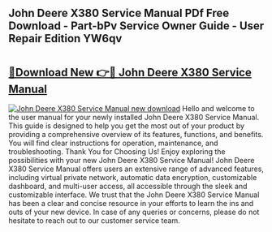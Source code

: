 ## John Deere X380 Service Manual PDf Free Download - Part-bPv Service Owner Guide - User Repair Edition YW6qv

# <h2><a href="http://bc87117.oget.top/?id=John+Deere+X380+Service+Manual">🔗Download New 👉🔴 John Deere X380 Service Manual</a></h2>

[![John Deere X380 Service Manual new download](https://i.imgur.com/5g1atiW.png)](http://bc87117.oget.top/?id=John+Deere+X380+Service+Manual)
Hello and welcome to the user manual for your newly installed John Deere X380 Service Manual. This guide is designed to help you get the most out of your product by providing a comprehensive overview of its features, functions, and benefits. You will find clear instructions for operation, maintenance, and troubleshooting. Thank You for Choosing Us! Enjoy exploring the possibilities with your new John Deere X380 Service Manual! John Deere X380 Service Manual offers users an extensive range of advanced features, including virtual private network, automatic data encryption, customizable dashboard, and multi-user access, all accessible through the sleek and customizable interface. We trust that the John Deere X380 Service Manual has been a clear and concise resource in your efforts to learn the ins and outs of your new device. In case of any queries or concerns, please do not hesitate to reach out to our customer service team.
